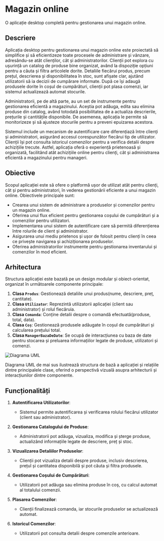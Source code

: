 # Magazin online
O aplicație desktop completă pentru gestionarea unui magazin online.
## Descriere
Aplicația desktop pentru gestionarea unui magazin online este proiectată să simplifice și să eficientizeze toate procesele de administrare și vânzare, adresându-se atât clienților, cât și administratorilor. Clienții pot explora cu ușurință un catalog de produse bine organizat, având la dispoziție opțiuni pentru a căuta și filtra articolele dorite. Detaliile fiecărui produs, precum prețul, descrierea și disponibilitatea în stoc, sunt afișate clar, ajutând utilizatorii să ia decizii de cumpărare informate. După ce își adaugă produsele dorite în coșul de cumpărături, clienții pot plasa comenzi, iar sistemul actualizează automat stocurile.

Administratorii, pe de altă parte, au un set de instrumente pentru gestionarea eficientă a magazinului. Aceștia pot adăuga, edita sau elimina produse din catalog, având totodată posibilitatea de a actualiza descrierile, prețurile și cantitățile disponibile. De asemenea, aplicația le permite să monitorizeze și să ajusteze stocurile pentru a preveni epuizarea acestora. 

Sistemul include un mecanism de autentificare care diferențiază între clienți și administratori, asigurând accesul corespunzător fiecărui tip de utilizator. Clienții își pot consulta istoricul comenzilor pentru a verifica detalii despre achizițiile trecute. Astfel, aplicația oferă o experiență prietenoasă și organizată, facilitând atât achizițiile online pentru clienți, cât și administrarea eficientă a magazinului pentru manageri.



## Obiective
Scopul aplicației este să ofere o platformă ușor de utilizat atât pentru clienți, cât și pentru administratori, în vederea gestionării eficiente a unui magazin online. Obiectivele principale sunt:

* Crearea unui sistem de administrare a produselor și comenzilor pentru un magazin online.
* Oferirea unui flux eficient pentru gestionarea coșului de cumpărături și a comenzilor pentru utilizatori.
* Implementarea unui sistem de autentificare care să permită diferențierea între rolurile de client și administrator.
* Asigurarea unui mediu prietenos și ușor de folosit pentru clienți în ceea ce privește navigarea și achiziționarea produselor.
* Oferirea administratorilor instrumente pentru gestionarea inventarului și comenzilor în mod eficient.


## Arhitectura
Structura aplicației este bazată pe un design modular și obiect-orientat, organizat în următoarele componente principale:

1. **Clasa `Produs`**: Gestionează detaliile unui produs(nume, descriere, preț, cantitate).
2. **Clasa `Utilizator`**: Reprezintă utilizatorii aplicației (client sau administrator) și rolul fiecăruia.
3. **Clasa `Comanda`**: Conține detalii despre o comandă efectuată(produse, total, data).
4. **Clasa `Coș`**: Gestionează produsele adăugate în coșul de cumpărături și calcularea prețului total.
5. **Clasa `ManagerBazaDeDate`**: Se ocupă de interacțiunea cu baza de date pentru stocarea și preluarea informațiilor legate de produse, utilizatori și comenzi.

![Diagrama UML](https://github.com/onica-lorena/Sistem-gestionare-magazin-online/blob/0b5e29c64d1ea01e39a53a3a0bff7d27188e3ddc/resources/Diagrama%20UML%20(1).png)

Diagrama UML de mai sus ilustrează structura de bază a aplicației și relațiile dintre principalele clase, oferind o perspectivă vizuală asupra arhitecturii și interacțiunilor dintre componente.


## Funcționalități

1. **Autentificarea Utilizatorilor**:
   - Sistemul permite autentificarea și verificarea rolului fiecărui utilizator (client sau administrator).
     
2. **Gestionarea Catalogului de Produse**:
   - Administratorii pot adăuga, vizualiza, modifica și șterge produse, actualizând informațiile legate de descriere, preț și stoc.

3. **Vizualizarea Detaliilor Produselor**:
   - Clienții pot vizualiza detalii despre produse, inclusiv descrierea, prețul și cantitatea disponibilă și pot căuta și filtra produsele.

4. **Gestionarea Coșului de Cumpărături**:
   - Utilizatorii pot adăuga sau elimina produse în coș, cu calcul automat al totalului comenzii.

5. **Plasarea Comenzilor**:
   - Clienții finalizează comanda, iar stocurile produselor se actualizează automat.

6. **Istoricul Comenzilor**:
   - Utilizatorii pot consulta detalii despre comenzile anterioare.

